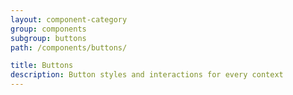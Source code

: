 ```yaml
---
layout: component-category
group: components
subgroup: buttons
path: /components/buttons/

title: Buttons
description: Button styles and interactions for every context
---
```

